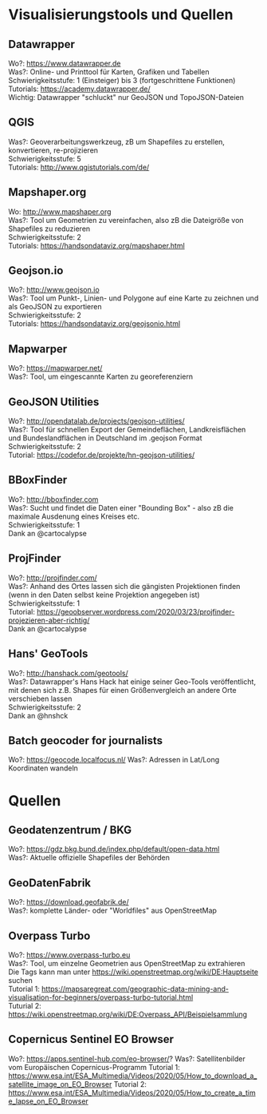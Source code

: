 # Visualisierungstools und Quellen

## Datawrapper 
Wo?: https://www.datawrapper.de<br>
Was?: Online- und Printtool für Karten, Grafiken und Tabellen<br>
Schwierigkeitsstufe: 1 (Einsteiger) bis 3 (fortgeschrittene Funktionen)<br>
Tutorials: https://academy.datawrapper.de/<br>
Wichtig: Datawrapper "schluckt" nur GeoJSON und TopoJSON-Dateien<br>

## QGIS
Was?: Geoverarbeitungswerkzeug, zB um Shapefiles zu erstellen, konvertieren, re-projizieren<br>
Schwierigkeitsstufe: 5<br>
Tutorials: http://www.qgistutorials.com/de/<br>

## Mapshaper.org
Wo: http://www.mapshaper.org<br>
Was?: Tool um Geometrien zu vereinfachen, also zB die Dateigröße von Shapefiles zu reduzieren<br>
Schwierigkeitsstufe: 2<br>
Tutorials: https://handsondataviz.org/mapshaper.html<br>

## Geojson.io
Wo?: http://www.geojson.io<br>
Was?: Tool um Punkt-, Linien- und Polygone auf eine Karte zu zeichnen und als GeoJSON zu exportieren<br>
Schwierigkeitsstufe: 2<br>
Tutorials: https://handsondataviz.org/geojsonio.html<br>

## Mapwarper
Wo?: https://mapwarper.net/<br>
Was?: Tool, um eingescannte Karten zu georeferenziern<br>

## GeoJSON Utilities
Wo?: http://opendatalab.de/projects/geojson-utilities/<br>
Was?: Tool für schnellen Export der Gemeindeflächen, Landkreisflächen und Bundeslandflächen in Deutschland im .geojson Format<br>
Schwierigkeitsstufe: 2<br>
Tutorial: https://codefor.de/projekte/hn-geojson-utilities/<br>

## BBoxFinder
Wo?: http://bboxfinder.com<br>
Was?: Sucht und findet die Daten einer "Bounding Box" - also zB die maximale Ausdenung eines Kreises etc.<br>
Schwierigkeitsstufe: 1<br>
Dank an @cartocalypse

## ProjFinder
Wo?: http://projfinder.com/<br>
Was?: Anhand des Ortes lassen sich die gängisten Projektionen finden (wenn in den Daten selbst keine Projektion angegeben ist)<br>
Schwierigkeitsstufe: 1<br>
Tutorial: https://geoobserver.wordpress.com/2020/03/23/projfinder-projezieren-aber-richtig/<br>
Dank an @cartocalypse

## Hans' GeoTools
Wo?: http://hanshack.com/geotools/<br>
Was?: Datawrapper's Hans Hack hat einige seiner Geo-Tools veröffentlicht, mit denen sich z.B. Shapes für einen Größenvergleich an andere Orte verschieben lassen<br>
Schwierigkeitsstufe: 2<br>
Dank an @hnshck


## Batch geocoder for journalists
Wo?: https://geocode.localfocus.nl/
Was?: Adressen in Lat/Long Koordinaten wandeln

# Quellen

## Geodatenzentrum / BKG
Wo?: https://gdz.bkg.bund.de/index.php/default/open-data.html<br>
Was?: Aktuelle offizielle Shapefiles der Behörden<br>

## GeoDatenFabrik
Wo?: https://download.geofabrik.de/<br>
Was?: komplette Länder- oder "Worldfiles" aus OpenStreetMap<br>

## Overpass Turbo
Wo?: https://www.overpass-turbo.eu<br>
Was?: Tool, um einzelne Geometrien aus OpenStreetMap zu extrahieren<br>
Die Tags kann man unter https://wiki.openstreetmap.org/wiki/DE:Hauptseite suchen<br>
Tutorial 1: https://mapsaregreat.com/geographic-data-mining-and-visualisation-for-beginners/overpass-turbo-tutorial.html<br>
Tuturial 2: https://wiki.openstreetmap.org/wiki/DE:Overpass_API/Beispielsammlung<br>

## Copernicus Sentinel EO Browser
Wo?: https://apps.sentinel-hub.com/eo-browser/?
Was?: Satellitenbilder vom Europäischen Copernicus-Programm
Tutorial 1: https://www.esa.int/ESA_Multimedia/Videos/2020/05/How_to_download_a_satellite_image_on_EO_Browser
Tutorial 2: https://www.esa.int/ESA_Multimedia/Videos/2020/05/How_to_create_a_time_lapse_on_EO_Browser
